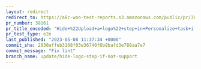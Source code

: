 ```yaml
---
layout: redirect
redirect_to: https://a8c-woo-test-reports.s3.amazonaws.com/public/pr/38161/e2e/index.html
pr_number: 38161
pr_title_encoded: "Hide+%22Upload+a+logo%22+step+in+Personalize+task+if+theme+doesn%27t+support+it"
pr_test_type: e2e
last_published: "2023-05-08 11:37:34 +0000"
commit_sha: 2030affeb3108f03e36740f6b8bafd3e788aa7e7
commit_message: "Fix lint"
branch_name: update/hide-logo-step-if-not-support
---
```

